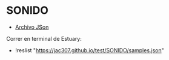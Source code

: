 # SONIDO

+ [Archivo JSon](samples.json)

Correr en terminal de Estuary:
+ !reslist "https://jac307.github.io/test/SONIDO/samples.json"
